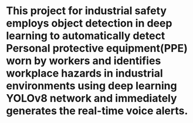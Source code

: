 # This project for industrial safety employs object detection in deep learning to automatically detect Personal protective equipment(PPE) worn by workers and identifies workplace hazards in industrial environments using deep learning YOLOv8 network and immediately generates the real-time voice alerts. 